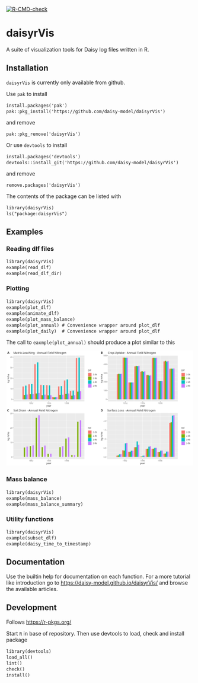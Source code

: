 <!-- badges: start -->
[![R-CMD-check](https://github.com/daisy-model/daisyrVis/actions/workflows/R-CMD-check.yaml/badge.svg)](https://github.com/daisy-model/daisyrVis/actions/workflows/R-CMD-check.yaml)
<!-- badges: end -->

# daisyrVis 
A suite of visualization tools for Daisy log files written in R.

## Installation
`daisyrVis` is currently only available from github.

Use `pak` to install

    install.packages('pak')
    pak::pkg_install('https://github.com/daisy-model/daisyrVis')

and remove

    pak::pkg_remove('daisyrVis')

Or use `devtools` to install

    install.packages('devtools')
    devtools::install_git('https://github.com/daisy-model/daisyrVis')

and remove

    remove.packages('daisyrVis')

The contents of the package can be listed with

    library(daisyrVis)
    ls("package:daisyrVis")

## Examples
### Reading dlf files

    library(daisyrVis)
    example(read_dlf)
    example(read_dlf_dir)

### Plotting

    library(daisyrVis)
    example(plot_dlf)
    example(animate_dlf)
    example(plot_mass_balance)
    example(plot_annual) # Convenience wrapper around plot_dlf
    example(plot_daily)  # Convenience wrapper around plot_dlf

    
The call to `eaxmple(plot_annual)` should produce a plot similar to this

![Bar plots of four annualy logged variables from four different Daisy log files](inst/extdata/annual/Annual-FN/plot_annual_example.png)

### Mass balance

    library(daisyrVis)
    example(mass_balance)
    example(mass_balance_summary)

### Utility functions

    library(daisyrVis)
    example(subset_dlf)
    example(daisy_time_to_timestamp)


## Documentation
Use the builtin help for documentation on each function. For a more tutorial like introduction go to https://daisy-model.github.io/daisyrVis/ and browse the available articles.

## Development
Follows https://r-pkgs.org/

Start `R` in base of repository. Then use devtools to load, check and install package

    library(devtools)
    load_all()
    lint()
    check()
    install()
